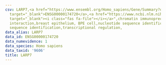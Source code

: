 ```yaml
---
csv: LARP7,<a href="https://www.ensembl.org/Homo_sapiens/Gene/Summary?db=core;g=ENSG00000174720"
  target="_blank">ENSG00000174720</a>,<a href="https://www.ncbi.nlm.nih.gov/pubmed/22863008"
  target="_blank"><i class="fas fa-file"></i></a>",chromatin immunoprecipitation assay,direct
  interaction,breast epithelium, BPE cell,nucleotide sequence identification,nucleotide
  sequence identification,transcriptional regulation,
data_alias: LARP7
data_id: ENSG00000174720
data_numevidence: 1
data_species: Homo sapiens
data_taxid: '9606'
title: LARP7
---
```

